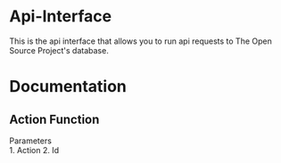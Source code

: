 Api-Interface
=============

This is the api interface that allows you to run api requests to The Open Source Project&#39;s database.

Documentation
=============

Action Function
-------------
Parameters<br />
	1. Action
	2. Id
